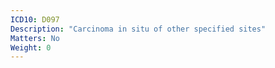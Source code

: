 ```yaml
---
ICD10: D097
Description: "Carcinoma in situ of other specified sites"
Matters: No
Weight: 0
---
```


